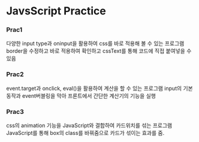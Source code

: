 # JavsScript Practice
### Prac1
다양한 input type과 oninput을 활용하여 css를 바로 적용해 볼 수 있는 프로그램
border을 수정하고 바로 적용하여 확인하고
cssText를 통해 코드에 직접 붙여넣을 수 있음
### Prac2
event.target과 onclick, eval()을 활용하여 계산을 할 수 있는 프로그램
input의 기본 동작과 event버블링을 막아 프론트에서 간단한 계산기의 기능을 실행
### Prac3
css의 animation 기능을 JavaScript와 결합하여 카드위치를 섞는 프로그램
JavaScript를 통해 box의 class를 바꿔줌으로 카드가 섞이는 효과를 줌.